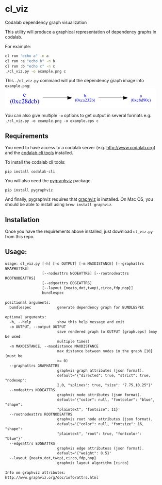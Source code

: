 # cl_viz
Codalab dependency graph visualization

This utility will produce a graphical representation of dependency graphs in
codalab.

For example:

``` bash
cl run "echo a" -n a
cl run :a "echo b" -n b
cl run :b "echo c" -n c
./cl_viz.py -o example.png c
```

This `./cl_viz.py` command will put the dependency graph image into `example.png`:
![Example cl_viz.py output](/example.png?raw=true "example.png")

You can also give multiple `-o` options to get output in several
formats e.g. `./cl_viz.py -o example.png -o example.eps c`

## Requirements

You need to have access to a codalab server (e.g. http://www.codalab.org) and the
[codalab cli tools](https://github.com/codalab/codalab-cli) installed.

To install the codalab cli tools:
```
pip install codalab-cli
```
You will also need the [pygraphviz](https://pygraphviz.github.io/) package.

```
pip install pygraphviz
```
And finally, pygraphviz requires that [graphviz](http://www.graphviz.org/) is installed.
On Mac OS, you should be able to install using `brew install graphviz`.

## Installation

Once you have the requirements above installed, just download `cl_viz.py` from this repo.

## Usage:
```
usage: cl_viz.py [-h] [-o OUTPUT] [-m MAXDISTANCE] [--graphattrs GRAPHATTRS]
                 [--nodeattrs NODEATTRS] [--rootnodeattrs ROOTNODEATTRS]
                 [--edgeattrs EDGEATTRS]
                 [--layout {neato,dot,twopi,circo,fdp,nop}]
                 bundlespec

positional arguments:
  bundlespec            generate dependency graph for BUNDLESPEC

optional arguments:
  -h, --help            show this help message and exit
  -o OUTPUT, --output OUTPUT
                        save rendered graph to OUTPUT [graph.eps] (may be used
                        multiple times)
  -m MAXDISTANCE, --maxdistance MAXDISTANCE
                        max distance between nodes in the graph [10] (must be
                        >= 0)
  --graphattrs GRAPHATTRS
                        graphviz graph attributes (json format).
                        default='{"directed": true, "strict": true, "nodesep":
                        2.0, "splines": true, "size": "7.75,10.25"}'
  --nodeattrs NODEATTRS
                        graphviz node attributes (json format).
                        default='{"color": null, "fontcolor": "blue", "shape":
                        "plaintext", "fontsize": 11}'
  --rootnodeattrs ROOTNODEATTRS
                        graphviz root node attributes (json format).
                        default='{"color": null, "fontsize": 16, "shape":
                        "plaintext", "root": true, "fontcolor": "blue"}'
  --edgeattrs EDGEATTRS
                        graphviz edge attributess (json format).
                        default='{"weight": 0.5}'
  --layout {neato,dot,twopi,circo,fdp,nop}
                        graphviz layout algorithm [circo]

Info on graphviz attributes: http://www.graphviz.org/doc/info/attrs.html
```
